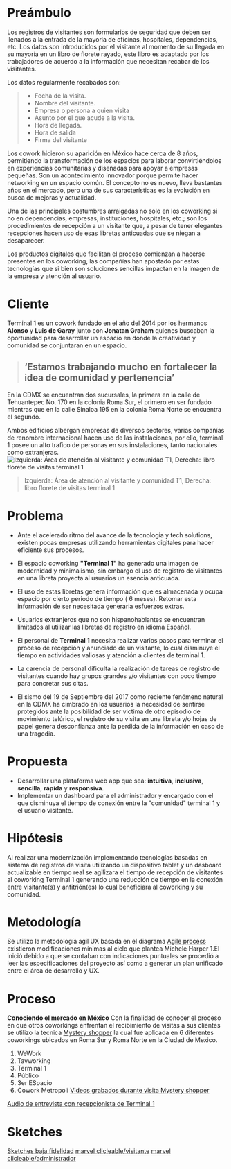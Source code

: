 # **Preámbulo**  
Los registros de visitantes son formularios de seguridad que deben ser llenados a la entrada de la mayoría de oficinas, hospitales, dependencias, etc. Los datos son introducidos por el visitante al momento de su llegada en su mayoría en un libro de florete rayado, este libro es adaptado por los trabajadores de acuerdo a la información que necesitan recabar de los visitantes.  

Los datos regularmente recabados son:  

> - Fecha de la visita.
> - Nombre del visitante. 
> - Empresa o persona a quien visita
> - Asunto por el que acude a la visita.
> - Hora de llegada.
> - Hora de salida  
> - Firma del visitante

Los cowork  hicieron su aparición en México hace cerca de 8 años, permitiendo la transformación de los espacios para laborar convirtiéndolos en experiencias comunitarias y diseñadas para apoyar a empresas pequeñas. Son un acontecimiento innovador porque  permite hacer networking en un espacio común. El concepto no es nuevo, lleva bastantes años en el mercado, pero una de sus características es la evolución en busca de mejoras y actualidad.

 Una de las principales costumbres arraigadas no solo en los coworking si no en dependencias, empresas, instituciones, hospitales, etc.; son los procedimientos de recepción a un visitante que, a pesar de tener elegantes recepciones hacen uso de esas libretas anticuadas que se niegan a desaparecer.  

Los productos digitales que facilitan el proceso comienzan a hacerse presentes en los coworking, las compañías han apostado por estas tecnologías que si bien son soluciones sencillas impactan en la imagen de la empresa y atención al usuario.

# **Cliente**  
Terminal 1 es un cowork fundado en el año del 2014 por los hermanos **Alonso** y **Luis de Garay** junto con **Jonatan Graham** quienes  buscaban la oportunidad para desarrollar un espacio en donde la creatividad y comunidad se conjuntaran en un espacio.

> ## ‘Estamos trabajando mucho en fortalecer la idea de comunidad y pertenencia’
En la CDMX se encuentran dos sucursales, la primera en la calle de Tehuantepec No. 170 en la colonia Roma Sur,  el primero en ser fundado mientras que en la calle Sinaloa 195 en la colonia Roma Norte se encuentra el segundo.

Ambos edificios albergan empresas de diversos sectores, varias compañías de renombre internacional hacen uso de las instalaciones, por ello, terminal 1 posee un alto trafico de personas en sus instalaciones, tanto nacionales como extranjeras.
![Izquierda: Área de atención al visitante y comunidad T1, Derecha: libro florete de visitas terminal 1](https://i.imgur.com/OXVsb4I.jpg)

> Izquierda: Área de atención al visitante y comunidad T1, Derecha: libro florete de visitas terminal 1
# **Problema**

- Ante el acelerado ritmo del avance de la tecnología y tech solutions, existen pocas empresas utilizando herramientas digitales para hacer eficiente sus procesos. 
- El espacio coworking **"Terminal 1"** ha generado una imagen de modernidad y minimalismo, sin embargo el uso de registro de visitantes en una libreta proyecta al usuarios un esencia anticuada.
- El uso de estas libretas genera información que es almacenada y ocupa espacio por cierto periodo de tiempo ( 6 meses). Retomar esta información de ser necesitada generaria esfuerzos extras.
- Usuarios extranjeros que no son hispanohablantes se encuentran limitados al utilizar las libretas de registro en idioma Español.
- El personal de **Terminal 1** necesita realizar varios pasos para terminar el proceso de recepción y anunciado de un visitante, lo cual disminuye el tiempo en actividades valiosas y atención a clientes de terminal 1.

- La carencia de personal dificulta la realización de tareas de registro de visitantes cuando hay grupos grandes y/o visitantes con poco tiempo para concretar sus citas.
- El sismo del 19 de Septiembre del 2017 como reciente fenómeno natural en la CDMX ha cimbrado en los usuarios la necesidad de sentirse protegidos ante la posibilidad de ser victima de otro episodio de movimiento telúrico, el registro de su visita en una libreta y/o hojas de papel genera desconfianza ante la perdida de la información en caso de una tragedia.

# **Propuesta**  
- Desarrollar una plataforma web app que sea: **intuitiva**, **inclusiva**, **sencilla**, **rápida** y **responsiva**.
- Implementar un dashboard para el administrador  y encargado con el que disminuya el tiempo de conexión entre la "comunidad" terminal 1 y el usuario visitante.

# **Hipótesis**
Al realizar una modernización implementando tecnologías basadas en sistema de registros de visita utilizando un dispositivo tablet y un dasboard actualizable en tiempo real  se agilizara el tiempo de recepción de visitantes al coworking Terminal 1 generando una reducción de tiempo en la conexión entre visitante(s) y anfitrión(es) lo cual beneficiara al coworking y su comunidad.

# **Metodología**
Se utilizo la metodología agil UX basada en el diagrama [Agile process](https://www.micheleharperdesign.com/UXDesign/i-DBHNGNJ)  existieron modificaciones mínimas al ciclo que plantea Michele Harper
1.El inició debido a que se contaban con indicaciones puntuales se procedió a leer las especificaciones del proyecto así como a generar un plan unificado entre el área de desarrollo  y UX. 



# **Proceso**
**Conociendo el mercado en México**
Con la finalidad de conocer el proceso en que otros coworkings enfrentan el recibimiento de visitas a sus clientes se utilizo la tecnica [Mystery shopper](https://designthinking.gal/que-es-el-mystery-shopper/%22) la cual fue aplicada en 6 diferentes coworkings ubicados en Roma Sur y Roma Norte en la Ciudad de Mexico.
1. WeWork
2. Tavworking
3. Terminal 1
4. Público
5. 3er ESpacio
 6. Cowork Metropoli
[Videos grabados durante visita Mystery shopper](https://drive.google.com/drive/folders/1Yi4Th7YGqEzPEVOeLFyH-dDFqHgBegX_?usp=sharing)

[Audio de entrevista con recepcionista de Terminal 1](https://soundcloud.com/user-590404918/entrevista-ux/s-hYlk2)

# **Sketches**
[Sketches baja fidelidad](https://drive.google.com/drive/folders/1QGMEm1qWPEQ97xsott-_jbQQrQkPXRru)
[marvel clicleable/visitante](https://marvelapp.com/e7e0g9e)
[marvel clicleable/administrador](https://marvelapp.com/33ig30d)